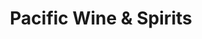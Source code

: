 ---
title: "Pacific Wine & Spirits"
url: /rehoboth-beach/pacific-wine-and-spirits/
shop: alcohol
---